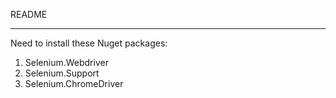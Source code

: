 README
****************

Need to install these Nuget packages:
1. Selenium.Webdriver
2. Selenium.Support
3. Selenium.ChromeDriver